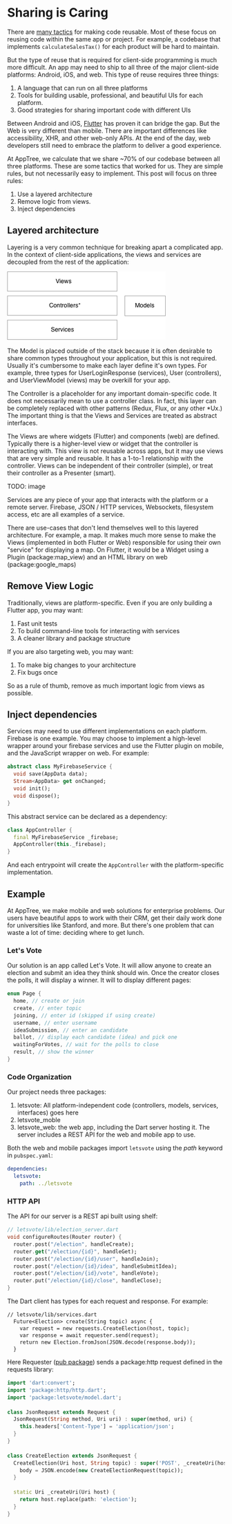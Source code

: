 # Sharing is Caring

There are [many tactics][code-reuse-tactics] for making code reusable. Most of
these focus on reusing code within the same app or project. For example, a
codebase that implements `calculateSalesTax()` for each product will be hard to
maintain.

But the type of reuse that is required for client-side programming is much more
difficult. An app may need to ship to all three of the major client-side
platforms: Android, iOS, and web. This type of reuse requires three things: 

1. A language that can run on all three platforms
2. Tools for building usable, professional, and beautiful UIs for each platform.
3. Good strategies for sharing important code with different UIs

Between Android and iOS, [Flutter][flutter] has proven it can bridge the gap.
But the Web is very different than mobile. There are important differences like
accessibility, XHR, and other web-only APIs. At the end of the day, web
developers still need to embrace the platform to deliver a good experience.

At AppTree, we calculate that we share ~70% of our codebase between all three
platforms. These are some tactics that worked for us. They are simple rules, but
not necessarily easy to implement. This post will focus on three rules:

1. Use a layered architecture
2. Remove logic from views.
3. Inject dependencies

## Layered architecture

Layering is a very common technique for breaking apart a complicated app. In the
context of client-side applications, the views and services are decoupled from
the rest of the application:

![layers](layers.png)

The Model is placed outside of the stack because it is often desirable to share
common types throughout your application, but this is not required. Usually it's
cumbersome to make each layer define it's own types. For example, three types
for UserLoginResponse (services), User (controllers), and UserViewModel
(views) may be overkill for your app.

The Controller is a placeholder for any important domain-specific code. It
does not necessarily mean to use a controller class. In fact, this layer can be
completely replaced with other patterns (Redux, Flux, or any other *Ux.) The
important thing is that the Views and Services are treated as abstract
interfaces.

The Views are where widgets (Flutter) and components (web) are defined.
Typically there is a higher-level view or widget that the controller is
interacting with. This view is not reusable across apps, but it may use views
that are very simple and reusable. It has a 1-to-1 relationship with the
controller. Views can be independent of their controller (simple), or treat their
controller as a Presenter (smart).

TODO: image

Services are any piece of your app that interacts with the platform or a remote
server. Firebase, JSON / HTTP services, Websockets, filesystem access, etc are
all examples of a service.

There are use-cases that don't lend themselves well to this layered
architecture. For example, a map. It makes much more sense to make the Views
(implemented in both Flutter or Web) responsible for using their own "service"
for displaying a map. On Flutter, it would be a Widget using a Plugin
(package:map_view) and an HTML library on web (package:google_maps) 

## Remove View Logic

Traditionally, views are platform-specific. Even if you are only building a
Flutter app, you may want:

1. Fast unit tests
2. To build command-line tools for interacting with services
3. A cleaner library and package structure

If you are also targeting web, you may want:
 
1. To make big changes to your architecture 
2. Fix bugs once

So as a rule of thumb, remove as much important logic from views as possible.

## Inject dependencies

Services may need to use different implementations on each platform. Firebase is
one example. You may choose to implement a high-level wrapper around your
firebase services and use the Flutter plugin on mobile, and the JavaScript
wrapper on web. For example:

```dart
abstract class MyFirebaseService {
  void save(AppData data);
  Stream<AppData> get onChanged;
  void init();
  void dispose();
}
```

This abstract service can be declared as a dependency:

```dart
class AppController {
  final MyFirebaseService _firebase;
  AppController(this._firebase);
}
```

And each entrypoint will create the `AppController` with the platform-specific
implementation.

## Example

At AppTree, we make mobile and web solutions for enterprise problems. Our users
have beautiful apps to work with their CRM, get their daily work done for
universities like Stanford, and more. But there's one problem that can waste a
lot of time: deciding where to get lunch.

### Let's Vote

Our solution is an app called Let's Vote. It will allow anyone to create an
election and submit an idea they think should win. Once the creator closes the
polls, it will display a winner. It will to display different pages:

```dart
enum Page {
  home, // create or join
  create, // enter topic
  joining, // enter id (skipped if using create)
  username, // enter username
  ideaSubmission, // enter an candidate
  ballot, // display each candidate (idea) and pick one
  waitingForVotes, // wait for the polls to close
  result, // show the winner
}
```

### Code Organization

Our project needs three packages:

1. letsvote: All platform-independent code (controllers, models, services,
interfaces) goes here
2. letsvote_moble
3. letsvote_web: the web app, including the Dart server hosting it. The server
includes a REST API for the web and mobile app to use.

Both the web and mobile packages import `letsvote` using the *path* keyword in
`pubspec.yaml`:

```yaml
dependencies:
  letsvote:
    path: ../letsvote
```

### HTTP API

The API for our server is a REST api built using shelf:

```dart
// letsvote/lib/election_server.dart
void configureRoutes(Router router) {
  router.post("/election", handleCreate);
  router.get("/election/{id}", handleGet);
  router.post("/election/{id}/user", handleJoin);
  router.post("/election/{id}/idea", handleSubmitIdea);
  router.post("/election/{id}/vote", handleVote);
  router.put("/election/{id}/close", handleClose);
}
```

The Dart client has types for each request and response. For example:

```
// letsvote/lib/services.dart
  Future<Election> create(String topic) async {
    var request = new requests.CreateElection(host, topic);
    var response = await requester.send(request);
    return new Election.fromJson(JSON.decode(response.body));
  }
```

Here Requester ([pub package](https://pub.dartlang.org/packages/requester))
sends a package:http request defined in the requests library:

```dart
import 'dart:convert';
import 'package:http/http.dart';
import 'package:letsvote/model.dart';

class JsonRequest extends Request {
  JsonRequest(String method, Uri uri) : super(method, uri) {
    this.headers['Content-Type'] = 'application/json';
  }
}

class CreateElection extends JsonRequest {
  CreateElection(Uri host, String topic) : super('POST', _createUri(host)) {
    body = JSON.encode(new CreateElectionRequest(topic));
  }

  static Uri _createUri(Uri host) {
    return host.replace(path: 'election');
  }
}
```



[code-reuse-tactics]: https://stackoverflow.com/questions/268258/how-do-you-make-code-reusable
[flutter]: https://flutter.io
